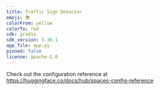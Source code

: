 ```yaml
---
title: Traffic Sign Detector
emoji: 📚
colorFrom: yellow
colorTo: red
sdk: gradio
sdk_version: 3.36.1
app_file: app.py
pinned: false
license: apache-2.0
---
```


Check out the configuration reference at https://huggingface.co/docs/hub/spaces-config-reference

